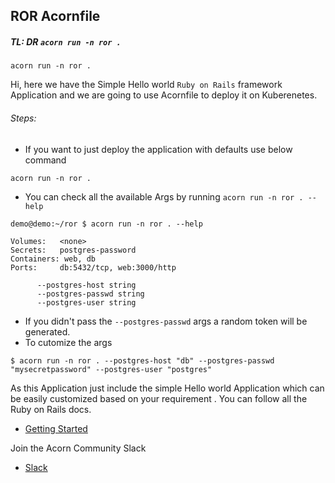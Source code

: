 ## ROR Acornfile

##### TL: DR  `acorn run -n ror .`
```
acorn run -n ror .
```

Hi, here we have the Simple Hello world `Ruby on Rails` framework Application and we are going to use Acornfile to deploy it on Kuberenetes.

###### Steps:

- If you want to just deploy the application with defaults use below command
```
acorn run -n ror .
```

- You can check all the available Args by running `acorn run -n ror . --help`
```
demo@demo:~/ror $ acorn run -n ror . --help

Volumes:   <none>
Secrets:   postgres-password
Containers: web, db
Ports:     db:5432/tcp, web:3000/http

      --postgres-host string     
      --postgres-passwd string   
      --postgres-user string     
```
- If you didn't pass the `--postgres-passwd` args a random token will be generated. 
- To cutomize the args 
```
$ acorn run -n ror . --postgres-host "db" --postgres-passwd "mysecretpassword" --postgres-user "postgres"
```

As this Application just include the simple Hello world Application which can be easily customized based on your requirement . You can follow all the Ruby on Rails docs.

- [Getting Started](https://guides.rubyonrails.org/getting_started.html)

Join the Acorn Community Slack

- [Slack](http://slack.acorn.io/)